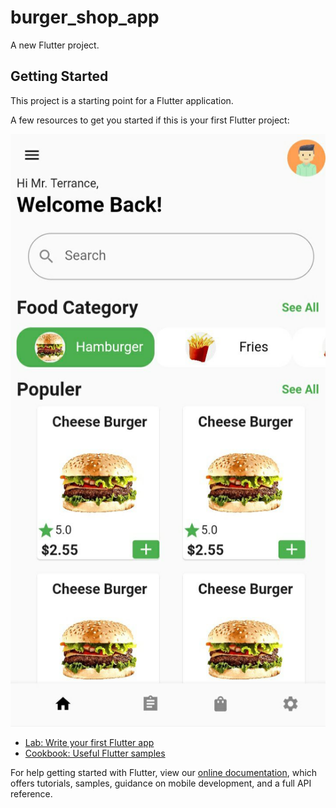 # burger_shop_app

A new Flutter project.

## Getting Started

This project is a starting point for a Flutter application.

A few resources to get you started if this is your first Flutter project:

![Screenshot](burger_shop_app_home_page.jpg)

- [Lab: Write your first Flutter app](https://flutter.dev/docs/get-started/codelab)
- [Cookbook: Useful Flutter samples](https://flutter.dev/docs/cookbook)

For help getting started with Flutter, view our
[online documentation](https://flutter.dev/docs), which offers tutorials,
samples, guidance on mobile development, and a full API reference.
